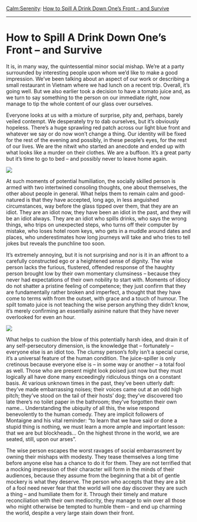 [Calm:](https://www.theschooloflife.com/thebookoflife/category/calm/)[Serenity](https://www.theschooloflife.com/thebookoflife/category/calm/serenity/): [How to Spill A Drink Down One’s Front - and Survive](https://www.theschooloflife.com/thebookoflife/how-to-spill-a-drink-down-ones-front-and-survive/)

* * *

# How to Spill A Drink Down One’s Front – and Survive

It is, in many way, the quintessential minor social mishap. We’re at a party surrounded by interesting people upon whom we’d like to make a good impression. We’ve been talking about an aspect of our work or describing a small restaurant in Vietnam where we had lunch on a recent trip. Overall, it’s going well. But we also earlier took a decision to have a tomato juice and, as we turn to say something to the person on our immediate right, now manage to tip the whole content of our glass over ourselves.

Everyone looks at us with a mixture of surprise, pity and, perhaps, barely veiled contempt. We desperately try to dab ourselves, but it’s obviously hopeless. There’s a huge sprawling red patch across our light blue front and whatever we say or do now won’t change a thing. Our identity will be fixed for the rest of the evening and possibly, in these people’s eyes, for the rest of our lives. We are the nitwit who started an anecdote and ended up with what looks like a murder on their clothes. We are a buffoon. It’s a great party but it’s time to go to bed – and possibly never to leave home again.

![](https://www.theschooloflife.com/thebookoflife/wp-content/uploads/2018/10/661px-Edvard_Munch_-_Self-Portrait_with_a_Bottle_of_Wine_-_Google_Art_Project.jpg)

At such moments of potential humiliation, the socially skilled person is armed with two intertwined consoling thoughts, one about themselves, the other about people in general. What helps them to remain calm and good-natured is that they have accepted, long ago, in less anguished circumstances, way before the glass tipped over them, that they are an idiot. They are an idiot now, they have been an idiot in the past, and they will be an idiot always. They are an idiot who spills drinks, who says the wrong things, who trips on unexpected steps, who turns off their computer by mistake, who loses hotel room keys, who gets in a muddle around dates and places, who underestimates how long journeys will take and who tries to tell jokes but reveals the punchline too soon.

It’s extremely annoying, but it is not surprising and nor is it in an affront to a carefully constructed ego or a heightened sense of dignity. The wise person lacks the furious, flustered, offended response of the haughty person brought low by their own momentary clumsiness – because they never had expectations of their own nobility to start with. Moments of idiocy do not shatter a pristine feeling of competence; they just confirm that they are fundamentally rather broken and imperfect, a thought that they have come to terms with from the outset, with grace and a touch of humour. The spilt tomato juice is not teaching the wise person anything they didn’t know, it’s merely confirming an essentially asinine nature that they have never overlooked for even an hour.

![](https://www.theschooloflife.com/thebookoflife/wp-content/uploads/2018/10/511px-Jan_van_Bijlert_-_Young_Man_Drinking_a_Glass_of_Wine_-_WGA02184.jpg)

What helps to cushion the blow of this potentially harsh idea, and drain it of any self-persecutory dimension, is the knowledge that – fortunately – everyone else is an idiot too. The clumsy person’s folly isn’t a special curse, it’s a universal feature of the human condition. The juice-spiller is only cretinous because everyone else is – in some way or another – a total fool as well. Those who are present might look poised just now but they must logically all have done many exceedingly ridiculous things on a constant basis. At various unknown times in the past, they’ve been utterly daft: they’ve made embarrassing noises; their voices came out at an odd high pitch; they’ve stood on the tail of their hosts’ dog; they’ve discovered too late there’s no toilet paper in the bathroom; they’ve forgotten their own name… Understanding the ubiquity of all this, the wise respond benevolently to the human comedy. They are implicit followers of Montaigne and his vital reminder: “to learn that we have said or done a stupid thing is nothing, we must learn a more ample and important lesson: that we are but blockheads… On the highest throne in the world, we are seated, still, upon our arses”.

The wise person escapes the worst ravages of social embarrassment by owning their mishaps with modesty. They tease themselves a long time before anyone else has a chance to do it for them. They are not terrified that a mocking impression of their character will form in the minds of their audiences, because they assume from the beginning that a bit of gentle mockery is what they deserve. The person who accepts that they are a bit of a fool need never fear that the world will one day discover they are such a thing – and humiliate them for it. Through their timely and mature reconciliation with their own mediocrity, they manage to win over all those who might otherwise be tempted to humble them – and end up charming the world, despite a very large stain down their front.
